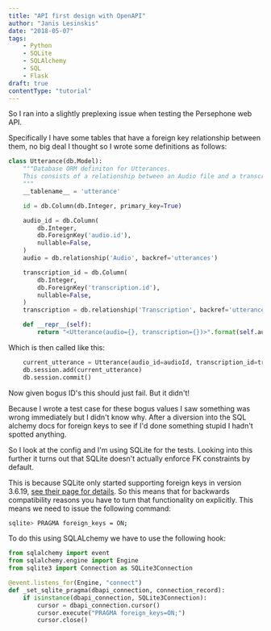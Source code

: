 ```yaml
---
title: "API first design with OpenAPI"
author: "Janis Lesinskis"
date: "2018-05-07"
tags:
    - Python
    - SQLite
    - SQLAlchemy
    - SQL
    - Flask
draft: true
contentType: "tutorial"
---
```


So I ran into a slightly preplexing issue when testing the Persephone web API.

Specifically I have some tables that have a foreign key relationship between them, no big deal I thought so I wrote some definitions as follows:

```python
class Utterance(db.Model):
    """Database ORM definiton for Utterances.
    This consists of a relationship between an Audio file and a transcription file
    """
    __tablename__ = 'utterance'

    id = db.Column(db.Integer, primary_key=True)

    audio_id = db.Column(
        db.Integer,
        db.ForeignKey('audio.id'),
        nullable=False,
    )   
    audio = db.relationship('Audio', backref='utterances')

    transcription_id = db.Column(
        db.Integer,
        db.ForeignKey('transcription.id'),
        nullable=False,
    )
    transcription = db.relationship('Transcription', backref='utterances')

    def __repr__(self):
        return "<Utterance(audio={}, transcription={})>".format(self.audio, self.transcription)

```

Which is then called like this:

```python
    current_utterance = Utterance(audio_id=audioId, transcription_id=transcriptionId)
    db.session.add(current_utterance)
    db.session.commit()
```

Now given bogus ID's this should just fail. But it didn't!

Because I wrote a test case for these bogus values I saw something was wrong immediately but I didn't know why. After a diversion into the SQL alchemy docs for foreign keys to see if I'd done something stupid I hadn't spotted anything.

So I look at the config and I'm using SQLite for the tests.
Looking into this further it turns out that SQLite doesn't actually enforce FK constraints by default.

This is because SQLite only started supporting foreign keys in version 3.6.19, [see their page for details](https://www.sqlite.org/foreignkeys.html). So this means that for backwards compatibility reasons you have to turn that functionality on explicitly. This means we need to issue the following command:

```sh
sqlite> PRAGMA foreign_keys = ON;
```

To do this using SQLALchemy we have to use the following hook:

```python
from sqlalchemy import event
from sqlalchemy.engine import Engine
from sqlite3 import Connection as SQLite3Connection

@event.listens_for(Engine, "connect")
def _set_sqlite_pragma(dbapi_connection, connection_record):
    if isinstance(dbapi_connection, SQLite3Connection):
        cursor = dbapi_connection.cursor()
        cursor.execute("PRAGMA foreign_keys=ON;")
        cursor.close()
```